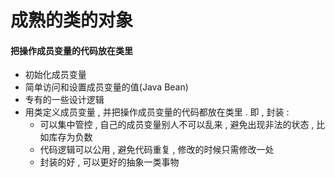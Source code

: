 # 成熟的类的对象

#### 把操作成员变量的代码放在类里

* 初始化成员变量
* 简单访问和设置成员变量的值\(Java Bean\)
* 专有的一些设计逻辑
* 用类定义成员变量 , 并把操作成员变量的代码都放在类里 . 即 , 封装 : 
  * 可以集中管控 , 自己的成员变量别人不可以乱来 , 避免出现非法的状态 , 比如库存为负数
  * 代码逻辑可以公用 , 避免代码重复 , 修改的时候只需修改一处
  * 封装的好 , 可以更好的抽象一类事物





